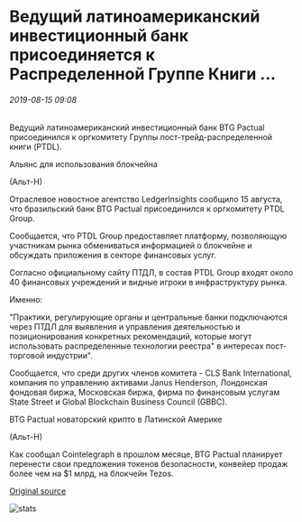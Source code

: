 # Ведущий латиноамериканский инвестиционный банк присоединяется к Распределенной Группе Книги ...

###### 2019-08-15 09:08

Ведущий латиноамериканский инвестиционный банк BTG Pactual присоединился к оргкомитету Группы пост-трейд-распределенной книги (PTDL).

Альянс для использования блокчейна

(Альт-Н)

Отраслевое новостное агентство LedgerInsights сообщило 15 августа, что бразильский банк BTG Pactual присоединился к оргкомитету PTDL Group.

Сообщается, что PTDL Group предоставляет платформу, позволяющую участникам рынка обмениваться информацией о блокчейне и обсуждать приложения в секторе финансовых услуг.

Согласно официальному сайту ПТДЛ, в состав PTDL Group входят около 40 финансовых учреждений и видные игроки в инфраструктуру рынка.

Именно:

"Практики, регулирующие органы и центральные банки подключаются через ПТДЛ для выявления и управления деятельностью и позиционирования конкретных рекомендаций, которые могут использовать распределенные технологии реестра" в интересах пост-торговой индустрии".

Сообщается, что среди других членов комитета - CLS Bank International, компания по управлению активами Janus Henderson, Лондонская фондовая биржа, Московская биржа, фирма по финансовым услугам State Street и Global Blockchain Business Council (GBBC).

BTG Pactual новаторский крипто в Латинской Америке

(Альт-Н)

Как сообщал Cointelegraph в прошлом месяце, BTG Pactual планирует перенести свои предложения токенов безопасности, конвейер продаж более чем на $1 млрд, на блокчейн Tezos.

[Original source](https://cointelegraph.com/news/leading-latin-america-investment-bank-joins-distributed-ledger-group)

![stats](https://c.statcounter.com/11760860/0/a89fa40b/1/ "stats")